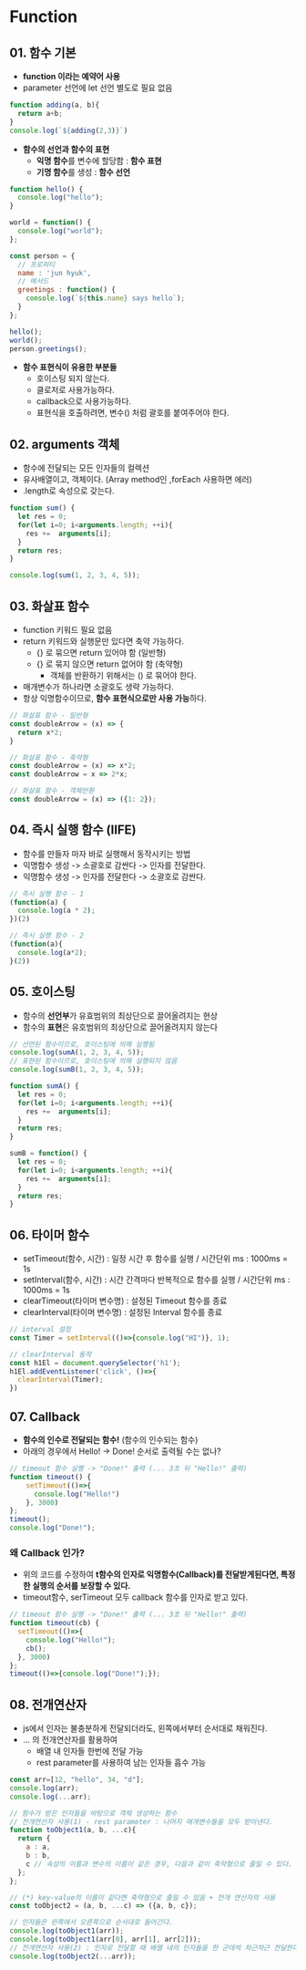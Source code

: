 # Function

## 01. 함수 기본

- **function 이라는 예약어 사용**
- parameter 선언에 let 선언 별도로 필요 없음

```js
function adding(a, b){
  return a+b;
}
console.log(`${adding(2,3)}`)
```

- **함수의 선언과 함수의 표현**
  - **익명 함수**를 변수에 할당함 : **함수 표현**
  - **기명 함수**를 생성 : **함수 선언**

```js
function hello() {
  console.log("hello");
}

world = function() {
  console.log("world");
};

const person = {
  // 프로퍼티
  name : 'jun hyuk',
  // 메서드
  greetings : function() {
    console.log(`${this.name} says hello`);
  }
};

hello();
world();
person.greetings();
```

- **함수 표현식이 유용한 부분들**
  - 호이스팅 되지 않는다.
  - 클로저로 사용가능하다.
  - callback으로 사용가능하다.
  - 표현식을 호출하려면, 변수() 처럼 괄호를 붙여주어야 한다.

## 02. arguments 객체

- 함수에 전달되는 모든 인자들의 컬렉션
- 유사배열이고, 객체이다. (Array method인 ,forEach 사용하면 에러)
- .length로 속성으로 갖는다.

```js
function sum() {
  let res = 0;
  for(let i=0; i<arguments.length; ++i){
    res +=  arguments[i];
  }
  return res;
}

console.log(sum(1, 2, 3, 4, 5));
```

## 03. 화살표 함수

- function 키워드 필요 없음
- return 키워드와 실행문만 있다면 축약 가능하다.
  - {} 로 묶으면 return 있어야 함 (일반형)
  - {} 로 묶지 않으면 return 없어야 함 (축약형)
    - 객체를 반환하기 위해서는 () 로 묶어야 한다.
- 매개변수가 하나라면 소괄호도 생략 가능하다.
- 항상 익명함수이므로, **함수 표현식으로만 사용 가능**하다.

```js
// 화살표 함수 - 일반형
const doubleArrow = (x) => {
  return x*2;
}

// 화살표 함수 - 축약형
const doubleArrow = (x) => x*2;
const doubleArrow = x => 2*x;

// 화살표 함수 - 객체반환
const doubleArrow = (x) => ({1: 2});
```

## 04. 즉시 실행 함수 (IIFE)

- 함수를 만들자 마자 바로 실행해서 동작시키는 방법
- 익명함수 생성 -> 소괄호로 감싼다 -> 인자를 전달한다.
- 익명함수 생성 -> 인자를 전달한다 -> 소괄호로 감싼다.

```js
// 즉시 실행 함수 - 1
(function(a) {
  console.log(a * 2);
})(2)

// 즉시 실행 함수 - 2
(function(a){
  console.log(a*2);
}(2))
```

## 05. 호이스팅

- 함수의 **선언부**가 유효범위의 최상단으로 끌어올려지는 현상
- 함수의 **표현**은 유호범위의 최상단으로 끌어올려지지 않는다

```js
// 선언된 함수이므로, 호이스팅에 의해 실행됨
console.log(sumA(1, 2, 3, 4, 5));
// 표현된 함수이므로, 호이스팅에 의해 실행되지 않음
console.log(sumB(1, 2, 3, 4, 5));

function sumA() {
  let res = 0;
  for(let i=0; i<arguments.length; ++i){
    res +=  arguments[i];
  }
  return res;
}

sumB = function() {
  let res = 0;
  for(let i=0; i<arguments.length; ++i){
    res +=  arguments[i];
  }
  return res;
}
```

## 06. 타이머 함수

- setTimeout(함수, 시간) : 일정 시간 후 함수를 실행 / 시간단위 ms : 1000ms = 1s
- setInterval(함수, 시간) : 시간 간격마다 반복적으로 함수를 실행 / 시간단위 ms : 1000ms = 1s
- clearTimeout(타이머 변수명) : 설정된 Timeout 함수를 종료
- clearInterval(타이머 변수명) : 설정된 Interval 함수를 종료

```js
// interval 설정
const Timer = setInterval(()=>{console.log("HI")}, 1);

// clearInterval 동작
const h1El = document.querySelector('h1');
h1El.addEventListener('click', ()=>{
  clearInterval(Timer);
})
```

## 07. Callback

- **함수의 인수로 전달되는 함수!** (함수의 인수되는 함수)
- 아래의 경우에서 Hello! -> Done! 순서로 출력될 수는 없나?

```js
// timeout 함수 실행 -> "Done!" 출력 (... 3초 뒤 "Hello!" 출력)
function timeout() {
    setTimeout(()=>{
      console.log("Hello!")
    }, 3000)
};
timeout();
console.log("Done!");
```

### 왜 Callback 인가?

- 위의 코드를 수정하여 **t함수의 인자로 익명함수(Callback)를 전달받게된다면, 특정한 실행의 순서를 보장할 수 있다.**
- timeout함수, serTimeout 모두 callback 함수를 인자로 받고 있다.

```js
// timeout 함수 실행 -> "Done!" 출력 (... 3초 뒤 "Hello!" 출력)
function timeout(cb) {
  setTimeout(()=>{
    console.log("Hello!");
    cb();
  }, 3000)
};
timeout(()=>{console.log("Done!");});
```

## 08. 전개연산자

- js에서 인자는 불충분하게 전달되더라도, 왼쪽에서부터 순서대로 채워진다.
- ... 의 전개연산자를 활용하여
  - 배열 내 인자들 한번에 전달 가능
  - rest parameter를 사용하여 남는 인자들 흡수 가능

```js
const arr=[12, "hello", 34, "d"];
console.log(arr);
console.log(...arr);

// 함수가 받은 인자들을 바탕으로 객체 생성하는 함수
// 전개연산자 사용(1) - rest parameter : 나머지 매개변수들을 모두 받아낸다.
function toObject1(a, b, ...c){
  return {
    a : a,
    b : b,
    c // 속성의 이름과 변수의 이름이 같은 경우, 다음과 같이 축약형으로 줄일 수 있다.
  };
};

// (*) key-value의 이름이 같다면 축약형으로 줄일 수 있음 + 전개 연산자의 사용
const toObject2 = (a, b, ...c) => ({a, b, c});

// 인자들은 왼쪽에서 오른쪽으로 순서대로 들어간다.
console.log(toObject1(arr));
console.log(toObject1(arr[0], arr[1], arr[2]));
// 전개연산자 사용(2) : 인자로 전달할 때 배열 내의 인자들을 한 군데씩 차근차근 전달한다.
console.log(toObject2(...arr));
```